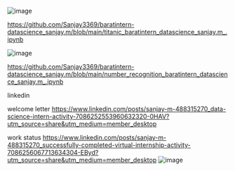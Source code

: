 

![image](https://github.com/Sanjay3369/baratintern-datascience_sanjay.m/assets/125995018/71a23e0b-4617-4b86-9f04-f0b81d31018d)

https://github.com/Sanjay3369/baratintern-datascience_sanjay.m/blob/main/titanic_baratintern_datascience_sanjay.m_.ipynb

![image](https://github.com/Sanjay3369/baratintern-datascience_sanjay.m/assets/125995018/6de17e6e-9d7e-482b-890a-200e66fa6dbd)

https://github.com/Sanjay3369/baratintern-datascience_sanjay.m/blob/main/number_recognition_baratintern_datascience_sanjay.m_.ipynb

linkedin

welcome letter https://www.linkedin.com/posts/sanjay-m-488315270_data-science-intern-activity-7086252553960632320-0HAV?utm_source=share&utm_medium=member_desktop

work status https://www.linkedin.com/posts/sanjay-m-488315270_successfully-completed-virtual-internship-activity-7086256067713634304-EByd?utm_source=share&utm_medium=member_desktop
![image](https://github.com/Sanjay3369/baratintern-datascience_sanjay.m/assets/125995018/6bbd8c5b-a38c-4a5e-a5bb-65fa3c7ce751)
